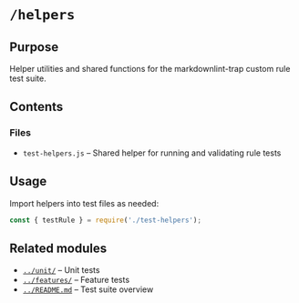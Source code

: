 # `/helpers`

## Purpose

Helper utilities and shared functions for the markdownlint-trap custom rule test suite.

## Contents

### Files

* `test-helpers.js` – Shared helper for running and validating rule tests

## Usage

Import helpers into test files as needed:

```js
const { testRule } = require('./test-helpers');
```

## Related modules

* [`../unit/`](../unit/) – Unit tests
* [`../features/`](../features/) – Feature tests
* [`../README.md`](../README.md) – Test suite overview

